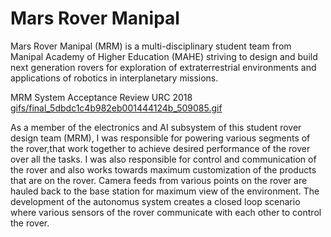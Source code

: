# Mars Rover Manipal
Mars Rover Manipal (MRM) is a multi-disciplinary student team from Manipal Academy of Higher Education (MAHE) striving to design and build next generation rovers for exploration of extraterrestrial environments and applications of robotics in interplanetary missions.

MRM System Acceptance Review URC 2018
[gifs/final_5dbdc1c4b982eb001444124b_509085.gif](https://www.youtube.com/watch?v=rZLyn2vADi4)


As a member of the electronics and AI subsystem of this student rover design team (MRM), I was responsible for powering various segments of the rover,that work together to achieve desired performance of the rover over all the tasks. I was also responsible for control and communication of the rover and also works towards maximum customization of the products that are on the rover. Camera feeds from various points on the rover are hauled back to the base station for maximum view of the environment. The development of the autonomus system creates a closed loop scenario where various sensors of the rover communicate with each other to control the rover.
